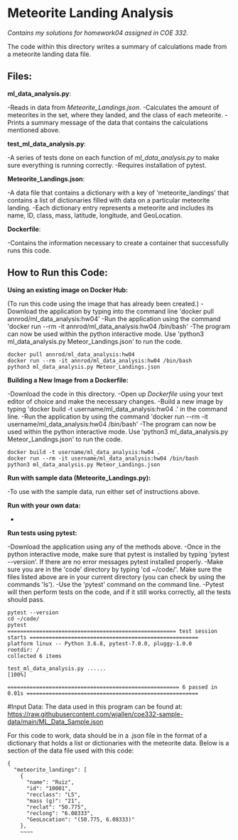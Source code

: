 # Meteorite Landing Analysis
*Contains my solutions for homework04 assigned in COE 332.*

The code within this directory writes a summary of calculations made from a meteorite landing data file.

## Files:
**ml_data_analysis.py**:

-Reads in data from *Meteorite_Landings.json*.
-Calculates the amount of meteorites in the set, where they landed, and the class of each meteorite.
-Prints a summary message of the data that contains the calculations mentioned above.



**test_ml_data_analysis.py**:

-A series of tests done on each function of *ml_data_analysis.py* to make sure everything is running correctly.
-Requires installation of pytest.



**Meteorite_Landings.json**:

-A data file that contains a dictionary with a key of 'meteorite_landings' that contains a list of dictionaries filled with data on a particular meteorite landing.
-Each dictionary entry represents a meteorite and includes its name, ID, class, mass, latitude, longitude, and GeoLocation.



**Dockerfile**:

-Contains the information necessary to create a container that successfully runs this code.



## How to Run this Code:

**Using an existing image on Docker Hub:**

(To run this code using the image that has already been created.)
-Download the application by typing into the command line 'docker pull annrod/ml_data_analysis:hw04'
-Run the application using the command 'docker run --rm -it annrod/ml_data_analysis:hw04 /bin/bash'
-The program can now be used within the python interactive mode. Use 'python3 ml_data_analysis.py Meteor_Landings.json' to run the code.
~~~~
docker pull annrod/ml_data_analysis:hw04
docker run --rm -it annrod/ml_data_analysis:hw04 /bin/bash
python3 ml_data_analysis.py Meteor_Landings.json
~~~~


**Building a New Image from a Dockerfile:**

-Download the code in this directory.
-Open up *Dockerfile* using your text editor of choice and make the necessary changes.
-Build a new image by typing 'docker build -t username/ml_data_analysis:hw04 .' in the command line.
-Run the application by using the command 'docker run --rm -it username/ml_data_analysis:hw04 /bin/bash'
-The program can now be used within the python interactive mode. Use 'python3 ml_data_analysis.py Meteor_Landings.json' to run the code.
~~~~
docker build -t username/ml_data_analysis:hw04 .
docker run --rm -it username/ml_data_analysis:hw04 /bin/bash
python3 ml_data_analysis.py Meteor_Landings.json
~~~~


**Run with sample data (Meteorite_Landings.py):**

-To use with the sample data, run either set of instructions above.


**Run with your own data:**

-


**Run tests using pytest:**

-Download the application using any of the methods above.
-Once in the python interactive mode, make sure that pytest is installed by typing 'pytest --version'. If there are no error messages pytest installed properly.
-Make sure you are in the 'code' directory by typing 'cd ~/code/'. Make sure the files listed above are in your current directory (you can check by using the commands 'ls').
-Use the 'pytest' command on the command line.
-Pytest will then perform tests on the code, and if it still works correctly, all the tests should pass.
~~~~
pytest --version
cd ~/code/
pytest
===================================================== test session starts =====================================================
platform linux -- Python 3.6.8, pytest-7.0.0, pluggy-1.0.0
rootdir: /
collected 6 items                                                                                                             

test_ml_data_analysis.py ......                                                                                         [100%]

====================================================== 6 passed in 0.01s ======================================================
~~~~


#Input Data:
The data used in this program can be found at: https://raw.githubusercontent.com/wjallen/coe332-sample-data/main/ML_Data_Sample.json

For this code to work, data should be in a .json file in the format of a dictionary that holds a list or dictionaries with the meteorite data. Below is a section of the data file used with this code:
~~~~
{
  "meteorite_landings": [
    {
      "name": "Ruiz",
      "id": "10001",
      "recclass": "L5",
      "mass (g)": "21",
      "reclat": "50.775",
      "reclong": "6.08333",
      "GeoLocation": "(50.775, 6.08333)"
    },
    ~~~~
